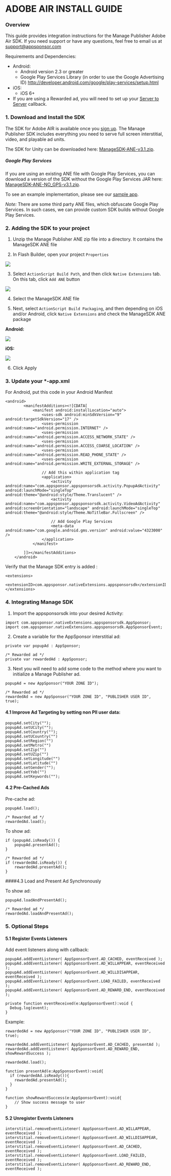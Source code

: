 # ADOBE AIR INSTALL GUIDE

### Overview

This guide provides integration instructions for the Manage Publisher Adobe Air SDK.  If you need support or have any questions, feel free to email us at [support@appsponsor.com](support@appsponsor.com)

Requirements and Dependencies:

* Android:
    * Android version 2.3 or greater
    * Google Play Services Library (in order to use the Google Advertising ID)
    http://developer.android.com/google/play-services/setup.html
* iOS:
    * iOS 6+
* If you are using a Rewarded ad, you will need to set up your [Server to Server](https://appsponsor.com/site/page/?view=install_server2server) callback.

### 1. Download and Install the SDK

The SDK for Adobe AIR is available once you [sign up](https://appsponsor.com/user/registration). The Manage Publisher SDK includes everything you need to serve full screen interstitial, video, and playable ad units.

The SDK for Unity can be downloaded here: [ManageSDK-ANE-v3.1.zip](/downloads/ManageSDK-ANE-v3.1.zip).

##### Google Play Services

If you are using an existing ANE file with Google Play Services, you can download a version of the SDK without the Google Play Services JAR here: [ManageSDK-ANE-NO_GPS-v3.1.zip](/downloads/ManageSDK-ANE-NO_GPS-v3.1.zip).

To see an example implementation, please see our [sample app](https://github.com/manage/ane-sdk-sample-app).

*Note:* There are some third party ANE files, which obfuscate Google Play Services. In such cases, we can provide custom SDK builds without Google Play Services.

### 2. Adding the SDK to your project

1. Unzip the Manage Publisher ANE zip file into a directory. It contains the ManageSDK ANE file

2. In Flash Builder, open your project `Properties`

 ![](https://s3.amazonaws.com/cdn.manage.com/appsponsor/documentation/ane/step-1.png)

3. Select `ActionScript Build Path`, and then click `Native Extensions` tab.  On this tab, click `Add ANE` button

 ![](https://s3.amazonaws.com/cdn.manage.com/appsponsor/documentation/ane/step-2.png)

4. Select the ManageSDK ANE file

5. Next, select `ActionScript Build Packaging`, and then depending on iOS and/or Android, click `Native Extensions` and check the ManageSDK ANE package

 **Android:**

  ![](https://s3.amazonaws.com/cdn.manage.com/appsponsor/documentation/ane/step-3.png)

 **iOS:**

  ![](https://s3.amazonaws.com/cdn.manage.com/appsponsor/documentation/ane/step-4.png)

6. Click Apply

### 3. Update your *-app.xml

For Android, put this code in your Android Manifest

```
<android>
        <manifestAdditions><![CDATA[
			<manifest android:installLocation="auto">
			    <uses-sdk android:minSdkVersion="9" android:targetSdkVersion="17" />
				<uses-permission android:name="android.permission.INTERNET" />
				<uses-permission android:name="android.permission.ACCESS_NETWORK_STATE" />
				<uses-permission android:name="android.permission.ACCESS_COARSE_LOCATION" />
				<uses-permission android:name="android.permission.READ_PHONE_STATE" />
				<uses-permission android:name="android.permission.WRITE_EXTERNAL_STORAGE" />
				
				// Add this within application tag
				<application>
					<activity android:name="com.appsponsor.appsponsorsdk.activity.PopupAdActivity" android:launchMode="singleTop" android:theme="@android:style/Theme.Translucent" />
					<activity android:name="com.appsponsor.appsponsorsdk.activity.VideoAdActivity" android:screenOrientation="landscape" android:launchMode="singleTop" android:theme="@android:style/Theme.NoTitleBar.Fullscreen" />
					
					// Add Google Play Services
					<meta-data android:name="com.google.android.gms.version" android:value="4323000" />
				</application>	
			</manifest>
			
		]]></manifestAdditions>
    </android>
```

Verify that the Manage SDK entry is added :

```
<extensions>
    <extensionID>com.appsponsor.nativeExtensions.appsponsorsdk</extensionID>
</extensions>
```

### 4. Integrating Manage SDK

1. Import the appsponsorsdk into your desired Activity: 

```
import com.appsponsor.nativeExtensions.appsponsorsdk.AppSponsor;
import com.appsponsor.nativeExtensions.appsponsorsdk.AppSponsorEvent;
```

2. Create a variable for the AppSponsor interstitial ad:

```
private var popupAd : AppSponsor;

/* Rewarded ad */
private var rewardedAd : AppSponsor;
```

3. Next you will need to add some code to the method where you want to initialize a Manage Publisher ad.

```
popupAd = new AppSponsor("YOUR ZONE ID");

/* Rewarded ad */
rewardedAd = new AppSponsor("YOUR ZONE ID", "PUBLISHER USER ID", true);

```

#### 4.1 Improve Ad Targeting by setting non PII user data:

```
popupAd.setCity("");
popupAd.setUCity("");
popupAd.setCountry("");
popupAd.setUCountry("")
popupAd.setRegion("")
popupAd.setMetro("")
popupAd.setZip("")
popupAd.setUZip("")
popupAd.setLongitude("")
popupAd.setLatitude("")
popupAd.setGender("");
popupAd.setYob("")
popupAd.setKeywords("");

```
#### 4.2 Pre-Cached Ads 
   
Pre-cache ad:

```
popupAd.load();

/* Rewarded ad */
rewardedAd.load();
```

To show ad:

```
if (popupAd.isReady()) {
    popupAd.presentAd();   
}

/* Rewarded ad */
if (rewardedAd.isReady()) {
    rewardedAd.presentAd();   
}
```

####4.3 Load and Present Ad Synchronously

To show ad:
```
popupAd.loadAndPresentAd();

/* Rewarded ad */
rewardedAd.loadAndPresentAd();
```

### 5. Optional Steps

#### 5.1 Register Events Listeners

Add event listeners along with callback:

```
popupAd.addEventListener( AppSponsorEvent.AD_CACHED, eventReceived );
popupAd.addEventListener( AppSponsorEvent.AD_WILLAPPEAR, eventReceived ); 
popupAd.addEventListener( AppSponsorEvent.AD_WILLDISAPPEAR, eventReceived ); 
popupAd.addEventListener( AppSponsorEvent.LOAD_FAILED, eventReceived ); 
popupAd.addEventListener( AppSponsorEvent.AD_REWARD_END, eventReceived );

private function eventReceived(e:AppSponsorEvent):void {
  Debug.log(event);
}
```

Example:

```
rewardedAd = new AppSponsor("YOUR ZONE ID", "PUBLISHER USER ID", true);

rewardedAd.addEventListener( AppSponsorEvent.AD_CACHED, presentAd );
rewardedAd.addEventListener( AppSponsorEvent.AD_REWARD_END, showRewardSuccess );

rewardedAd.load();

function presentAd(e:AppSponsorEvent):void{
  if (rewardedAd.isReady()){
    rewardedAd.presentAd();
  }
}

function showRewardSuccess(e:AppSponsorEvent):void{
    // Show success message to user
}

```

#### 5.2 Unregister Events Listeners

```
interstitial.removeEventListener( AppSponsorEvent.AD_WILLAPPEAR, eventReceived ); 
interstitial.removeEventListener( AppSponsorEvent.AD_WILLDISAPPEAR, eventReceived ); 
interstitial.removeEventListener( AppSponsorEvent.AD_CACHED, eventReceived ); 
interstitial.removeEventListener( AppSponsorEvent.LOAD_FAILED, eventReceived ); 
interstitial.removeEventListener( AppSponsorEvent.AD_REWARD_END, eventReceived );

```